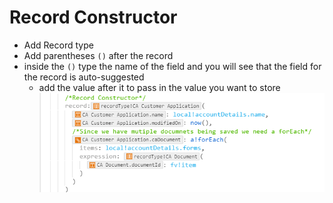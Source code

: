 # Record Constructor
- Add Record type
- Add parentheses `()` after the record
- inside the `()` type the name of the field and you will see that the field for the record is auto-suggested
    - add the value after it to pass in the value you want to store 
![Record Constructor](./images/recordConstructor.png)